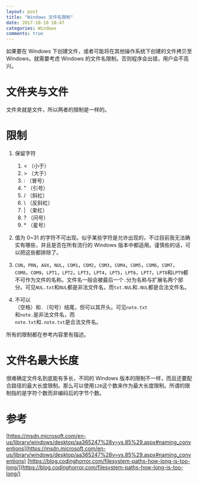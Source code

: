 ```yaml
---
layout: post
title: "Windows 文件名限制"
date: 2017-10-10 10:47
categories: Windows
comments: true
---
```


如果要在 Windows 下创建文件，或者可能将在其他操作系统下创建的文件拷贝至 Windows，就需要考虑 Windows 的文件名限制。否则程序会出错，用户会不高兴。

# 文件夹与文件

文件夹就是文件，所以两者的限制是一样的。

# 限制

1. 保留字符

    1. \< （小于）
    2. \> （大于）
    3. \: （冒号）
    4. \" （引号）
    5. / （斜杠）
    6. \\ （反斜杠）
    7. \| （束杠）
    8. ? （问号）
    9. \* （星号）

2. 值为 0~31 的字符不可出现。似乎某些字符是允许出现的，不过目前我无法确实有哪些，并且是否在所有流行的 Windows 版本中都适用。谨慎些的话，可以把这些都排除了。

3. `CON`，`PRN`，`AUX`，`NUL`，`COM1`，`COM2`，`COM3`，`COM4`，`COM5`，`COM6`，`COM7`，`COM8`，`COM9`，`LPT1`，`LPT2`，`LPT3`，`LPT4`，`LPT5`，`LPT6`，`LPT7`，`LPT8`和`LPT9`都不可作为文件的名称。文件名一般会被最后一个`.`分为名称与扩展名两个部分。可见`NUL.txt`和`NUL`都是非法文件名，而`txt.NUL`和`.NUL`都是合法文件名。

4. 不可以<code> </code>（空格）和`.`（句号）结尾，但可以其开头。可见<code>note.txt </code>和`note.`是非法文件名，而<code> note.txt</code>和`.note.txt`是合法文件名。

所有的限制都在参考内容里有描述。

# 文件名最大长度

很难确定文件名到底能有多长，不同的 Windows 版本的限制不一样，而且还要配合路径的最大长度限制。那么可以使用`128`这个数来作为最大长度限制。所谓的限制指的是字符个数而非编码后的字节个数。

# 参考
[https://msdn.microsoft.com/en-us/library/windows/desktop/aa365247%28v=vs.85%29.aspx#naming_conventions](https://msdn.microsoft.com/en-us/library/windows/desktop/aa365247%28v=vs.85%29.aspx#naming_conventions)
[https://blog.codinghorror.com/filesystem-paths-how-long-is-too-long/](https://blog.codinghorror.com/filesystem-paths-how-long-is-too-long/)
